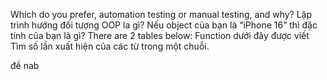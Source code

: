 Which do you prefer, automation testing or manual testing, and why?
Lập trình hướng đối tượng OOP la gì? Nếu object của bạn là “iPhone 16” thì đặc tính của bạn là gì?
There are 2 tables below:
Function dưới đây được viết
Tìm số lần xuất hiện của các từ trong một chuỗi.

đề nab

